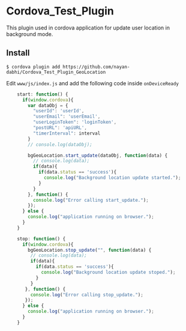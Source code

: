 # Cordova_Test_Plugin
This plugin used in cordova application for update user location in background mode.


## Install

    $ cordova plugin add https://github.com/nayan-dabhi/Cordova_Test_Plugin_GeoLocation


Edit `www/js/index.js` and add the following code inside `onDeviceReady`

```js
    start: function() {
      if(window.cordova){
        var dataObj = {
          "userId": 'userId',
          "userEmail": 'userEmail',
          "userLoginToken": 'loginToken',
          "postURL": 'apiURL',
          "timerInterval": interval
        }
        // console.log(dataObj);

        bgGeoLocation.start_update(dataObj, function(data) {
          // console.log(data);
          if(data){
            if(data.status == 'success'){
              console.log("Background location update started.");
            }
          }
        }, function() {
          console.log("Error calling start_update.");
        });
      } else {
        console.log("application running on browser.");
      }
    }

    stop: function() {
      if(window.cordova){
        bgGeoLocation.stop_update("", function(data) {
         // console.log(data);
         if(data){
           if(data.status == 'success'){
             console.log("Background location update stoped.");
           }
         }
       }, function() {
         console.log("Error calling stop_update.");
       });
      } else {
        console.log("application running on browser.");
      }
    }
```
